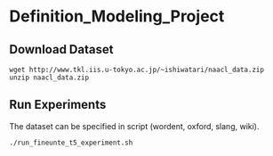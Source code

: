 # Definition_Modeling_Project

## Download Dataset
```
wget http://www.tkl.iis.u-tokyo.ac.jp/~ishiwatari/naacl_data.zip
unzip naacl_data.zip
```

## Run Experiments
The dataset can be specified in script (wordent, oxford, slang, wiki).
```
./run_fineunte_t5_experiment.sh
```
